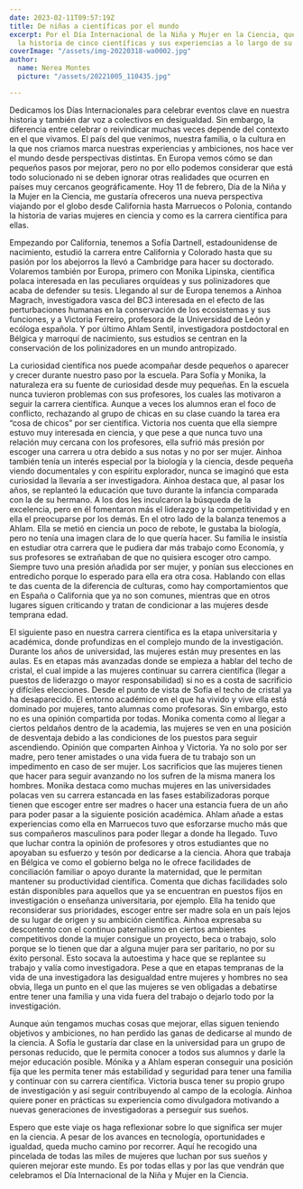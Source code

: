 ```yaml
---
date: 2023-02-11T09:57:19Z
title: De niñas a científicas por el mundo
excerpt: Por el Día Internacional de la Niña y Mujer en la Ciencia, queremos compartir
  la historia de cinco científicas y sus experiencias a lo largo de su carrera.
coverImage: "/assets/img-20220318-wa0002.jpg"
author:
  name: Nerea Montes
  picture: "/assets/20221005_110435.jpg"

---
```

Dedicamos los Días Internacionales para celebrar eventos clave en nuestra historia y también dar voz a colectivos en desigualdad. Sin embargo, la diferencia entre celebrar o reivindicar muchas veces depende del contexto en el que vivamos. El país del que venimos, nuestra familia, o la cultura en la que nos criamos marca nuestras experiencias y ambiciones, nos hace ver el mundo desde perspectivas distintas. En Europa vemos cómo se dan pequeños pasos por mejorar, pero no por ello podemos considerar que está todo solucionado ni se deben ignorar otras realidades que ocurren en países muy cercanos geográficamente. Hoy 11 de febrero, Día de la Niña y la Mujer en la Ciencia, me gustaría ofreceros una nueva perspectiva viajando por el globo desde California hasta Marruecos o Polonia, contando la historia de varias mujeres en ciencia y como es la carrera científica para ellas. 

Empezando por California, tenemos a Sofía Dartnell, estadounidense de nacimiento, estudió la carrera entre California y Colorado hasta que su pasión por los abejorros la llevó a Cambridge para hacer su doctorado. Volaremos también por Europa, primero con Monika Lipinska, científica polaca interesada en las peculiares orquídeas y sus polinizadores que acaba de defender su tesis. Llegando al sur de Europa tenemos a Ainhoa Magrach, investigadora vasca del BC3 interesada en el efecto de las perturbaciones humanas en la conservación de los ecosistemas y sus funciones, y a Victoria Ferreiro, profesora de la Universidad de León y ecóloga española. Y por último Ahlam Sentil, investigadora postdoctoral en Bélgica y marroquí de nacimiento, sus estudios se centran en la conservación de los polinizadores en un mundo antropizado.

La curiosidad científica nos puede acompañar desde pequeños o aparecer y crecer durante nuestro paso por la escuela. Para Sofía y Monika, la naturaleza era su fuente de curiosidad desde muy pequeñas. En la escuela nunca tuvieron problemas con sus profesores, los cuales las motivaron a seguir la carrera científica. Aunque a veces los alumnos eran el foco de conflicto, rechazando al grupo de chicas en su clase cuando la tarea era “cosa de chicos” por ser científica. Victoria nos cuenta que ella siempre estuvo muy interesada en ciencia, y que pese a que nunca tuvo una relación muy cercana con los profesores, ella sufrió más presión por escoger una carrera u otra debido a sus notas y no por ser mujer. Ainhoa también tenía un interés especial por la biología y la ciencia, desde pequeña viendo documentales y con espíritu explorador, nunca se imaginó que esta curiosidad la llevaría a ser investigadora. Ainhoa destaca que, al pasar los años, se replanteó la educación que tuvo durante la infancia comparada con la de su hermano. A los dos les inculcaron la búsqueda de la excelencia, pero en él fomentaron más el liderazgo y la competitividad y en ella el preocuparse por los demás. En el otro lado de la balanza tenemos a Ahlam. Ella se metió en ciencia un poco de rebote, le gustaba la biología, pero no tenía una imagen clara de lo que quería hacer. Su familia le insistía en estudiar otra carrera que le pudiera dar más trabajo como Economía, y sus profesores se extrañaban de que no quisiera escoger otro campo. Siempre tuvo una presión añadida por ser mujer, y ponían sus elecciones en entredicho porque lo esperado para ella era otra cosa. Hablando con ellas te das cuenta de la diferencia de culturas, como hay comportamientos que en España o California que ya no son comunes, mientras que en otros lugares siguen criticando y tratan de condicionar a las mujeres desde temprana edad. 

El siguiente paso en nuestra carrera científica es la etapa universitaria y académica, donde profundizas en el complejo mundo de la investigación. Durante los años de universidad, las mujeres están muy presentes en las aulas. Es en etapas más avanzadas donde se empieza a hablar del techo de cristal, el cual impide a las mujeres continuar su carrera científica (llegar a puestos de liderazgo o mayor responsabilidad) si no es a costa de sacrificio y difíciles elecciones. Desde el punto de vista de Sofía el techo de cristal ya ha desaparecido. El entorno académico en el que ha vivido y vive ella está dominado por mujeres, tanto alumnas como profesoras. Sin embargo, esto no es una opinión compartida por todas. Monika comenta como al llegar a ciertos peldaños dentro de la academia, las mujeres se ven en una posición de desventaja debido a las condiciones de los puestos para seguir ascendiendo. Opinión que comparten Ainhoa y Victoria. Ya no solo por ser madre, pero tener amistades o una vida fuera de tu trabajo son un impedimento en caso de ser mujer. Los sacrificios que las mujeres tienen que hacer para seguir avanzando no los sufren de la misma manera los hombres. Monika destaca como muchas mujeres en las universidades polacas ven su carrera estancada en las fases estabilizadoras porque tienen que escoger entre ser madres o hacer una estancia fuera de un año para poder pasar a la siguiente posición académica. Ahlam añade a estas experiencias como ella en Marruecos tuvo que esforzarse mucho más que sus compañeros masculinos para poder llegar a donde ha llegado. Tuvo que luchar contra la opinión de profesores y otros estudiantes que no apoyaban su esfuerzo y tesón por dedicarse a la ciencia. Ahora que trabaja en Bélgica ve como el gobierno belga no le ofrece facilidades de conciliación familiar o apoyo durante la maternidad, que le permitan mantener su productividad científica. Comenta que dichas facilidades solo están disponibles para aquellos que ya se encuentran en puestos fijos en investigación o enseñanza universitaria, por ejemplo. Ella ha tenido que reconsiderar sus prioridades, escoger entre ser madre sola en un país lejos de su lugar de origen y su ambición científica. Ainhoa expresaba su descontento con el continuo paternalismo en ciertos ambientes competitivos donde la mujer consigue un proyecto, beca o trabajo, solo porque se lo tienen que dar a alguna mujer para ser paritario, no por su éxito personal. Esto socava la autoestima y hace que se replantee su trabajo y valía como investigadora. Pese a que en etapas tempranas de la vida de una investigadora las desigualdad entre mujeres y hombres no sea obvia, llega un punto en el que las mujeres se ven obligadas a debatirse entre tener una familia y una vida fuera del trabajo o dejarlo todo por la investigación. 

Aunque aún tengamos muchas cosas que mejorar, ellas siguen teniendo objetivos y ambiciones, no han perdido las ganas de dedicarse al mundo de la ciencia. A Sofía le gustaría dar clase en la universidad para un grupo de personas reducido, que le permita conocer a todos sus alumnos y darle la mejor educación posible. Mónika y a Ahlam esperan conseguir una posición fija que les permita tener más estabilidad y seguridad para tener una familia y continuar con su carrera científica. Victoria busca tener su propio grupo de investigación y así seguir contribuyendo al campo de la ecología. Ainhoa quiere poner en prácticas su experiencia como divulgadora motivando a nuevas generaciones de investigadoras a perseguir sus sueños. 

Espero que este viaje os haga reflexionar sobre lo que significa ser mujer en la ciencia. A pesar de los avances en tecnología, oportunidades e igualdad,  queda mucho camino por recorrer. Aquí he recogido una pincelada de todas las miles de mujeres que luchan por sus sueños y quieren mejorar este mundo. Es por todas ellas y por las que vendrán que celebramos el Día Internacional de la Niña y Mujer en la Ciencia. 



